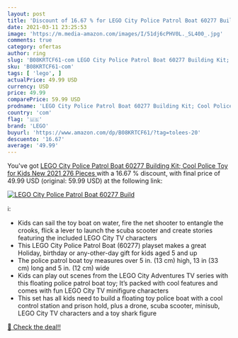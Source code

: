 ```yaml
---
layout: post
title: 'Discount of 16.67 % for LEGO City Police Patrol Boat 60277 Build'
date: 2021-03-11 23:25:53
image: 'https://m.media-amazon.com/images/I/51dj6cPHV0L._SL400_.jpg'
comments: true
category: ofertas
author: ring
slug: 'B08KRTCF61-com LEGO City Police Patrol Boat 60277 Building Kit; Cool...'
sku: 'B08KRTCF61-com'
tags: [ 'lego', ]
actualPrice: 49.99 USD
currency: USD
price: 49.99
comparePrice: 59.99 USD
prodname: 'LEGO City Police Patrol Boat 60277 Building Kit; Cool Police Toy for Kids  New 2021  276 Pieces '
country: 'com'
flag: '🇺🇸'
brand: 'LEGO'
buyurl: 'https://www.amazon.com/dp/B08KRTCF61/?tag=tolees-20'
descuento: '16.67'
average: '49.99'
---
```


You've got [LEGO City Police Patrol Boat 60277 Building Kit; Cool Police Toy for Kids  New 2021  276 Pieces ](https://www.amazon.com/dp/B08KRTCF61/?tag=tolees-20) with a  16.67 % discount, with final price of 49.99 USD (original: 59.99 USD) at the following link:

[![LEGO City Police Patrol Boat 60277 Build](https://m.media-amazon.com/images/I/51dj6cPHV0L._SL400_.jpg)](https://www.amazon.com/dp/B08KRTCF61/?tag=tolees-20)

ℹ️:

- Kids can sail the toy boat on water, fire the net shooter to entangle the crooks, flick a lever to launch the scuba scooter and create stories featuring the included LEGO City TV characters
- This LEGO City Police Patrol Boat (60277) playset makes a great Holiday, birthday or any-other-day gift for kids aged 5 and up
- The police patrol boat toy measures over 5 in. (13 cm) high, 13 in (33 cm) long and 5 in. (12 cm) wide
- Kids can play out scenes from the LEGO City Adventures TV series with this floating police patrol boat toy; It’s packed with cool features and comes with fun LEGO City TV minifigure characters
- This set has all kids need to build a floating toy police boat with a cool control station and prison hold, plus a drone, scuba scooter, minisub, LEGO City TV characters and a toy shark figure

[🛒 Check the deal!!](https://www.amazon.com/dp/B08KRTCF61/?tag=tolees-20)
